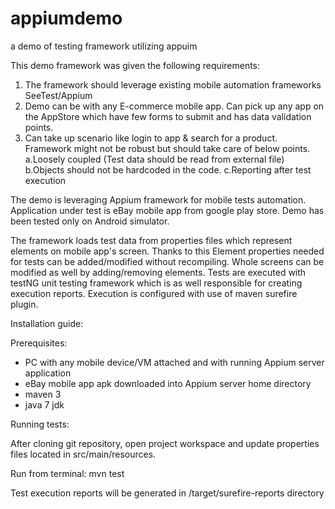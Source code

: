 appiumdemo
==========

a demo of testing framework utilizing appuim

This demo framework was given the following requirements:
1. The framework should leverage existing mobile automation frameworks SeeTest/Appium
2. Demo can be with any E-commerce mobile app. Can pick up any app on the AppStore which have few forms to submit and has data validation points.
3. Can take up scenario like login to app & search for a product. Framework might not be robust but should take care of below points.
   a.Loosely coupled (Test data should be read from external file)
   b.Objects should not be hardcoded in the code.
   c.Reporting after test execution

The demo is leveraging Appium framework for mobile tests automation. Application under test is eBay mobile app from google play store.
Demo has been tested only on Android simulator.

The framework loads test data from properties files which represent elements on mobile app's screen.
Thanks to this Element properties needed for tests can be added/modified without recompiling.
Whole screens can be modified as well by adding/removing elements.
Tests are executed with testNG unit testing framework which is as well responsible for creating execution reports.
Execution is configured with use of maven surefire plugin.


Installation guide:

Prerequisites:
 - PC with any mobile device/VM attached and with running Appium server application
 - eBay mobile app apk downloaded into Appium server home directory
 - maven 3
 - java 7 jdk

Running tests:

After cloning git repository, open project workspace and update properties files located in src/main/resources.

Run from terminal:
mvn test

Test execution reports will be generated in <project-home-dir>/target/surefire-reports directory
